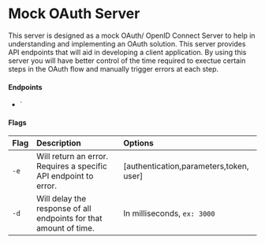 # Mock OAuth Server

This server is designed as a mock OAuth/ OpenID Connect Server to help in understanding and implementing an OAuth solution. This server provides API endpoints that will aid in developing a client application. By using this server you will have better control of the time required to exectue certain steps in the OAuth flow and manually trigger errors at each step.

#### Endpoints

- `
#### Flags
|Flag|Description|Options|
|:---|:---|:---|
|`-e`|Will return an error. Requires a specific API endpoint to error.|[authentication,parameters,token, user]|
|`-d`|Will delay the response of all endpoints for that amount of time.|In milliseconds, `ex: 3000`|